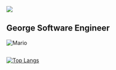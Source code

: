 ![](https://komarev.com/ghpvc/?username=GeorgeFiji&color=green)



## George Software Engineer
![Mario](https://github.com/user-attachments/assets/420e02e9-710d-4147-8b0b-c7eb86a7039a)

##
[![Top Langs](https://github-readme-stats.vercel.app/api/top-langs/?username=GeorgeFiji)](https://github.com/GeorgeFiji/github-readme-stats)




